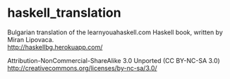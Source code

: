 # haskell_translation
Bulgarian translation of the learnyouahaskell.com Haskell book, written by Miran Lipovaca.  
http://haskellbg.herokuapp.com/


Attribution-NonCommercial-ShareAlike 3.0 Unported (CC BY-NC-SA 3.0)
http://creativecommons.org/licenses/by-nc-sa/3.0/
